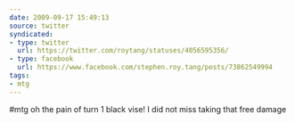 ```yaml
---
date: 2009-09-17 15:49:13
source: twitter
syndicated:
- type: twitter
  url: https://twitter.com/roytang/statuses/4056595356/
- type: facebook
  url: https://www.facebook.com/stephen.roy.tang/posts/73862549994
tags:
- mtg
---
```


#mtg oh the pain of turn 1 black vise! I did not miss taking that free damage